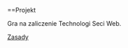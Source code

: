 ==Projekt

Gra na zaliczenie Technologi Seci Web.

[Zasady](http://pl.wikipedia.org/wiki/Pi%C5%82karzyki_na_papierze)

